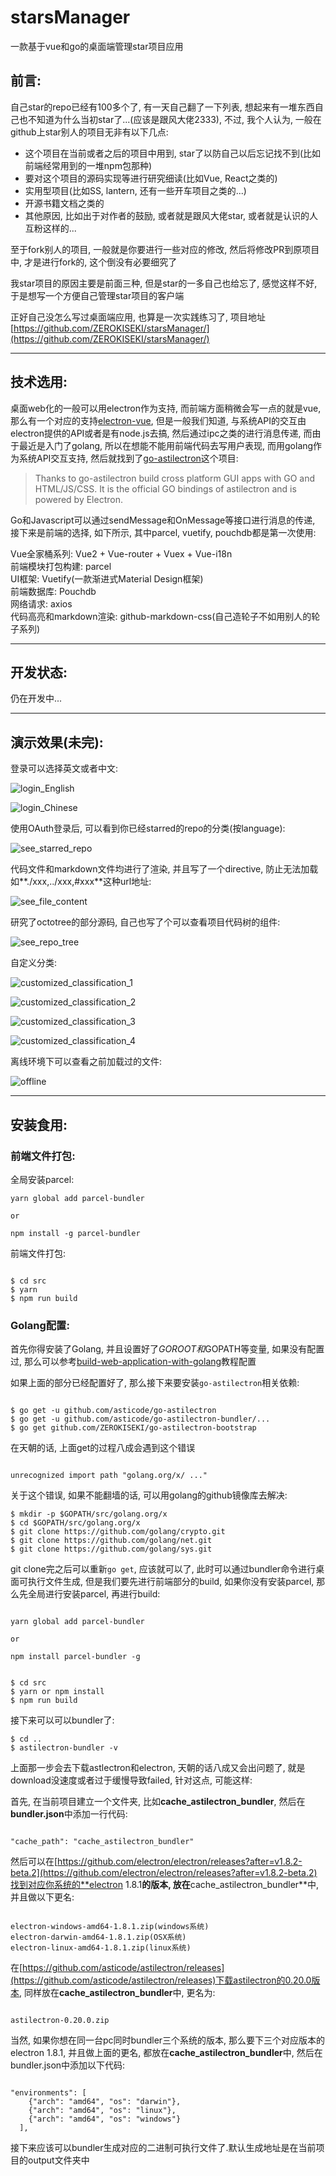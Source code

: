 # starsManager

一款基于vue和go的桌面端管理star项目应用

## 前言:

自己star的repo已经有100多个了, 有一天自己翻了一下列表, 想起来有一堆东西自己也不知道为什么当初star了...(应该是跟风大佬2333), 不过, 我个人认为, 一般在github上star别人的项目无非有以下几点:

- 这个项目在当前或者之后的项目中用到, star了以防自己以后忘记找不到(比如前端经常用到的一堆npm包那种)
- 要对这个项目的源码实现等进行研究细读(比如Vue, React之类的)
- 实用型项目(比如SS, lantern, 还有一些开车项目之类的...)
- 开源书籍文档之类的
- 其他原因, 比如出于对作者的鼓励, 或者就是跟风大佬star, 或者就是认识的人互粉这样的...

至于fork别人的项目, 一般就是你要进行一些对应的修改, 然后将修改PR到原项目中, 才是进行fork的, 这个倒没有必要细究了

我star项目的原因主要是前面三种, 但是star的一多自己也给忘了, 感觉这样不好, 于是想写一个方便自己管理star项目的客户端

正好自己没怎么写过桌面端应用, 也算是一次实践练习了, 项目地址[https://github.com/ZEROKISEKI/starsManager/](https://github.com/ZEROKISEKI/starsManager/)

---

## 技术选用:

桌面web化的一般可以用electron作为支持, 而前端方面稍微会写一点的就是vue, 那么有一个对应的支持[electron-vue](https://github.com/SimulatedGREG/electron-vue), 但是一般我们知道, 与系统API的交互由electron提供的API或者是有node.js去搞, 然后通过ipc之类的进行消息传递, 而由于最近是入门了golang, 所以在想能不能用前端代码去写用户表现, 而用golang作为系统API交互支持, 然后就找到了[go-astilectron](https://github.com/asticode/go-astilectron)这个项目:

> Thanks to go-astilectron build cross platform GUI apps with GO and HTML/JS/CSS. It is the official GO bindings of astilectron and is powered by Electron.

Go和Javascript可以通过sendMessage和OnMessage等接口进行消息的传递, 接下来是前端的选择, 如下所示, 其中parcel, vuetify, pouchdb都是第一次使用:

Vue全家桶系列: Vue2 + Vue-router + Vuex + Vue-i18n  
前端模块打包构建: parcel  
UI框架: Vuetify(一款渐进式Material Design框架)  
前端数据库: Pouchdb  
网络请求: axios  
代码高亮和markdown渲染: github-markdown-css(自己造轮子不如用别人的轮子系列)  

--- 

## 开发状态:

仍在开发中...

---

## 演示效果(未完):

登录可以选择英文或者中文:

![login_English](http://p0w4szagp.bkt.clouddn.com/starsManager/login_english.png)

![login_Chinese](http://p0w4szagp.bkt.clouddn.com/starsManager/login_chinese.png)

使用OAuth登录后, 可以看到你已经starred的repo的分类(按language):

![see_starred_repo](http://p0w4szagp.bkt.clouddn.com/starsManager/see_starred_repo.png)

代码文件和markdown文件均进行了渲染, 并且写了一个directive, 防止无法加载如**./xxx,../xxx,#xxx**这种url地址:

![see_file_content](http://p0w4szagp.bkt.clouddn.com/starsManager/see_file_content.png)

研究了octotree的部分源码, 自己也写了个可以查看项目代码树的组件:

![see_repo_tree](http://p0w4szagp.bkt.clouddn.com/starsManager/see_repo_tree.gif)

自定义分类:

![customized_classification_1](http://p0w4szagp.bkt.clouddn.com/starsManager/customized_classification_1.gif)

![customized_classification_2](http://p0w4szagp.bkt.clouddn.com/starsManager/customized_classification_2.gif)

![customized_classification_3](http://p0w4szagp.bkt.clouddn.com/starsManager/customized_classification_3.gif)

![customized_classification_4](http://p0w4szagp.bkt.clouddn.com/starsManager/customized_classification_4.gif)

离线环境下可以查看之前加载过的文件:

![offline](./pics/offline.gif)

---

## 安装食用:

### 前端文件打包:

全局安装parcel:  

```
yarn global add parcel-bundler

or

npm install -g parcel-bundler

```

前端文件打包:  

```

$ cd src
$ yarn 
$ npm run build

```

### Golang配置:

首先你得安装了Golang, 并且设置好了$GOROOT和$GOPATH等变量, 如果没有配置过, 那么可以参考[build-web-application-with-golang](https://github.com/astaxie/build-web-application-with-golang/)教程配置

如果上面的部分已经配置好了, 那么接下来要安装`go-astilectron`相关依赖:

```

$ go get -u github.com/asticode/go-astilectron
$ go get -u github.com/asticode/go-astilectron-bundler/...
$ go get github.com/ZEROKISEKI/go-astilectron-bootstrap

```

在天朝的话, 上面get的过程八成会遇到这个错误

```

unrecognized import path "golang.org/x/ ..."

```

关于这个错误, 如果不能翻墙的话, 可以用golang的github镜像库去解决:

```
$ mkdir -p $GOPATH/src/golang.org/x
$ cd $GOPATH/src/golang.org/x
$ git clone https://github.com/golang/crypto.git
$ git clone https://github.com/golang/net.git
$ git clone https://github.com/golang/sys.git

```

git clone完之后可以重新`go get`, 应该就可以了, 此时可以通过bundler命令进行桌面可执行文件生成, 但是我们要先进行前端部分的build, 如果你没有安装parcel, 那么先全局进行安装parcel, 再进行build:

```

yarn global add parcel-bundler

or 

npm install parcel-bundler -g

```

```

$ cd src
$ yarn or npm install
$ npm run build

```

接下来可以可以bundler了:

```
$ cd ..
$ astilectron-bundler -v

```

上面那一步会去下载astlectron和electron, 天朝的话八成又会出问题了, 就是download没速度或者过于缓慢导致failed, 针对这点, 可能这样:

首先, 在当前项目建立一个文件夹, 比如**cache_astilectron_bundler**, 然后在**bundler.json**中添加一行代码:

```

"cache_path": "cache_astilectron_bundler"

```

然后可以在[https://github.com/electron/electron/releases?after=v1.8.2-beta.2](https://github.com/electron/electron/releases?after=v1.8.2-beta.2)找到对应你系统的**electron 1.8.1**的版本, 放在**cache_astilectron_bundler**中, 并且做以下更名:

```

electron-windows-amd64-1.8.1.zip(windows系统)
electron-darwin-amd64-1.8.1.zip(OSX系统)
electron-linux-amd64-1.8.1.zip(linux系统)

```

在[https://github.com/asticode/astilectron/releases](https://github.com/asticode/astilectron/releases)下载astilectron的0.20.0版本, 同样放在**cache_astilectron_bundler**中, 更名为:

```

astilectron-0.20.0.zip

```

当然, 如果你想在同一台pc同时bundler三个系统的版本, 那么要下三个对应版本的electron 1.8.1, 并且做上面的更名, 都放在**cache_astilectron_bundler**中, 然后在bundler.json中添加以下代码:

```

"environments": [
    {"arch": "amd64", "os": "darwin"},
    {"arch": "amd64", "os": "linux"},
    {"arch": "amd64", "os": "windows"}
  ],

```

接下来应该可以bundler生成对应的二进制可执行文件了.默认生成地址是在当前项目的output文件夹中






